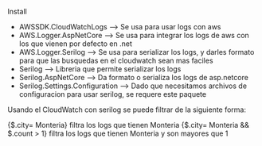 Install

- AWSSDK.CloudWatchLogs          --> Se usa para usar logs con aws
- AWS.Logger.AspNetCore          --> Se usa para integrar los logs de aws con los que vienen por defecto en .net
- AWS.Logger.Serilog             --> Se usa para serializar los logs, y darles formato para que las busquedas en el cloudwatch sean mas faciles
- Serilog                        --> Libreria que permite serializar los logs
- Serilog.AspNetCore             --> Da formato o serializa los logs de asp.netcore
- Serilog.Settings.Configuration --> Dado que necesitamos archivos de configuracion para usar serilog, se requere este paquete

Usando el CloudWatch con serilog se puede filtrar de la siguiente forma:

{$.city= Monteria} filtra los logs que tienen Monteria
{$.city= Monteria && $.count > 1} filtra los logs que tienen Monteria y son mayores que 1
